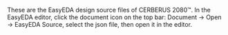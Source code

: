 These are the EasyEDA design source files of CERBERUS 2080™. In the EasyEDA editor, click the document icon on the top bar: Document -> Open -> EasyEDA Source, select the json file, then open it in the editor.
